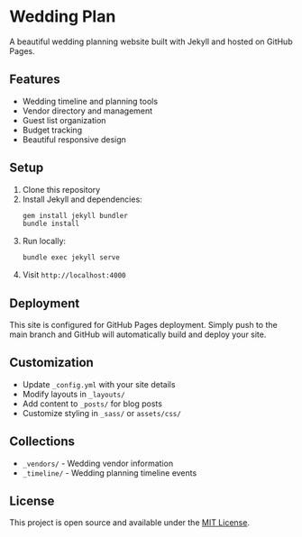 # Wedding Plan

A beautiful wedding planning website built with Jekyll and hosted on GitHub Pages.

## Features

- Wedding timeline and planning tools
- Vendor directory and management
- Guest list organization
- Budget tracking
- Beautiful responsive design

## Setup

1. Clone this repository
2. Install Jekyll and dependencies:
   ```bash
   gem install jekyll bundler
   bundle install
   ```
3. Run locally:
   ```bash
   bundle exec jekyll serve
   ```
4. Visit `http://localhost:4000`

## Deployment

This site is configured for GitHub Pages deployment. Simply push to the main branch and GitHub will automatically build and deploy your site.

## Customization

- Update `_config.yml` with your site details
- Modify layouts in `_layouts/`
- Add content to `_posts/` for blog posts
- Customize styling in `_sass/` or `assets/css/`

## Collections

- `_vendors/` - Wedding vendor information
- `_timeline/` - Wedding planning timeline events

## License

This project is open source and available under the [MIT License](LICENSE).